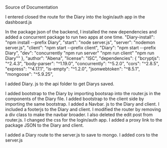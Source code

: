 Source of Documentation

I entered closed the route for the Diary into the login/auth app in the dashboard.js

In the package json of the backend, I installed the new dependencies and added a concurrent package to run two apps at one time.
"Diary-install": "npm install --prefix Diary",
    "start": "node server.js",
    "server": "nodemon server.js",
    "client": "npm start --prefix client",
"Diary": "npm start --prefix Diary",
    "dev": "concurrently \"npm run server\" \"npm run client\" \"npm run Diary\""
  },
  "author": "Abena",
  "license": "ISC",
  "dependencies": {
    "bcryptjs": "^2.4.3",
    "body-parser": "^1.19.0",
    "concurrently": "^5.2.0",
    "cors": "^2.8.5",
    "express": "^4.17.1",
    "is-empty": "^1.2.0",
    "jsonwebtoken": "^8.5.1",
    "mongoose": "^5.9.25",

I added Diary. js to the api folder to get Diarys saved. 

I added bootstrap to the Diary by importing bootsrap into the router.js in the components of the Diary file.
I added bootstrap to the client side by importing the same bootstrap. I added a Navbar. js to the Diary and client. I included a footerjs to the Diary and client.
I modified the router by removing a div class to make the navbar broader. I also deleted the edit post from router.js. I changed the css for the login/auth app.
I added a proxy link to the package JSON to the Diary and client.

I added a Diary route to the server.js to save to mongo. I added cors to the server.js
